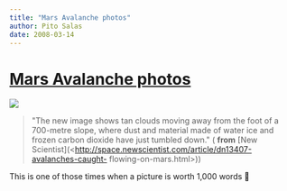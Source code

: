 ```yaml
---
title: "Mars Avalanche photos"
author: Pito Salas
date: 2008-03-14
---
```

# [Mars Avalanche photos](None)




![](https://i0.wp.com/space.newscientist.com/data/images/ns/cms/dn13407/dn13407-1_250.jpg?w=584)

> "The new image shows tan clouds moving away from the foot of a 700-metre
> slope, where dust and material made of water ice and frozen carbon dioxide
> have just tumbled down." ( **from** [New
> Scientist](<http://space.newscientist.com/article/dn13407-avalanches-caught-
> flowing-on-mars.html>))

This is one of those times when a picture is worth 1,000 words 🙂


